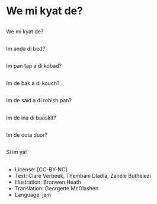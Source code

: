 # We mi kyat de?

##
We mi kyat de?

##
Im anda di bed?

##
Im pan tap a di kobad?

##
Im de bak a di kouch?

##
Im de said a di robish pan?

##
Im de ina di baaskit?

##
Im de outa duor?

##
Si im ya!

##
* License: [CC-BY-NC]
* Text: Clare Verbeek, Thembani Dladla, Zanele Buthelezi
* Illustration: Bronwen Heath
* Translation: Georgette McGlashen
* Language: jam
